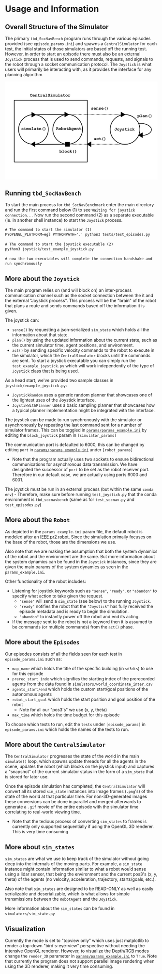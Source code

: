 # Usage and Information
## Overall Structure of the Simulator
The primary `tbd_SocNavBench` program runs through the various episodes provided (see `episode_params.ini`) and spawns a `CentralSimulator` for each test, the initial states of those simulators are based off the running test. However, in order to start an episode there must also be an external `Joystick` process that is used to send commands, requests, and signals to the robot through a socket communication protocol. The `Joystick` is what users will primarily be interacting with, as it provides the interface for any planning algorithm. 

![Structure Graphic](https://raw.githubusercontent.com/GustavoSilvera/GustavoSilvera.github.io/master/Images/proj/sim_structure.png)


## Running `tbd_SocNavBench`
To start the main process for `tbd_SocNavBenchmark` enter the main directory and run the first command below (1) to see `Waiting for joystick connection...` Now run the second command (2) as a separate executable (ie. in another shell instance) to start the `Joystick` process.
```
# The command to start the simulator (1)
PYOPENGL_PLATFORM=egl PYTHONPATH='.' python3 tests/test_episodes.py

# The command to start the joystick executable (2)
python3 joystick/test_example_joystick.py

# now the two executables will complete the connection handshake and run synchronously
```

## More about the `Joystick`
The main program relies on (and will block on) an inter-process communication channel such as the socket connection between the it and the external "Joystick process". This process will be the "brain" of the robot that plans a route and sends commands based off the information it is given.

The joystick can:
- `sense()` by requesting a json-serialized `sim_state` which holds all the information about that state.
- `plan()` by using the updated information about the current state, such as the current simulator time, agent positions, and environment.
- `act()` by sending specific velocity commands to the robot to execute in the simulator, which the `CentralSimulator` blocks until the commands are sent. 
 To start a joystick executable you can simply run the `test_example_joystick.py` which will work independently of the type of `Joystick` class that is being used. 

As a head start, we've provided two sample classes in `joystick/example_joystick.py`:
- `JoystickRandom` uses a generic random planner that showcases one of the lightest uses of the Joystick interface.
- `JoystikWithPlanner` uses a basic sampling planner that showcases how a typical planner implementation might be integrated with the interface. 


The joystick can be made to run synchronously with the simulator or asynchronously by repeating the last command sent for a number of simulator frames. This can be toggled in [`params/params_example.ini`](https://github.com/CMU-TBD/tbd_SocNavBenchmark/blob/master/params/params_example.ini) by editing the `block_joystick` param in `[simulator_params]`

The communication port is defaulted to 6000, this can be changed by editing `port` in [`params/params_example.ini`](https://github.com/CMU-TBD/tbd_SocNavBenchmark/blob/master/params/params_example.ini) under `[robot_params]`
  - Note that the program actually uses two sockets to ensure bidirectional communications for asynchronous data transmission. We have designited the successor of `port` to be set as the robot receiver port. Therefore in our default case, we are actually using ports 6000 and 6001.

The joystick must be run in an external process (but within the same `conda env`)
    - Therefore, make sure before running `test_joystick.py` that the conda environment is `tbd_socnavbench` (same as for `test_socnav.py` and `test_episodes.py`)

## More about the `Robot`
As depicted in the `params_example.ini` param file, the default robot is modeled after an [IEEE pr2 robot](https://robots.ieee.org/robots/pr2/). Since the simulation primaily focuses on the base of the robot, those are the dimensions we use. 

Also note that we are making the assumption that both the system dynamics of the robot and the environment are the same. But more information about the system dynamics can be found in the `Joystick` instances, since they are given the main params of the system dynamics as seen in the `params_example.ini`.

Other functionality of the robot includes:
  - Listening for joystick keywords such as `"sense"`, `"ready"`, or `"abandon"` to specify what action to take given the request. 
    - `"sense"` will send a `sim_state` (see below) to the running `Joystick`.
    - `"ready"` notifies the robot that the `"Joystick"` has fully received the episode metadata and is ready to begin the simulation.
    - `"abandon"` to instantly power off the robot and end its acting.
  - If the message sent to the robot is not a keyword then it is assumed to be commands (or multiple commands) from the `act()` phase.

## More about the `Episodes`
Our episodes consists of all the fields seen for each test in `episode_params.ini` such as:

- `map_name` which holds the title of the specific building (in `sd3dis`) to use for this episode 
- `prerec_start_indx` which signifies the starting index of the prerecorded agents from the data found in `simulators/world_coordinate_inter.csv`
- `agents_start/end` which holds the custom start/goal positions of the autonomous agents
- `robot_start_goal` which holds the start position and goal position of the robot
  - Note for all our "pos3's" we use (x, y, theta)
- `max_time` which holds the time budget for this episode

To choose which tests to run, edit the `tests` under `[episode_params]` in `episode_params.ini` which holds the names of the tests to run.

## More about the `CentralSimulator`
The `CentralSimulator` progresses the state of the world in the main `simulate()` loop, which spawns update threads for all the agents in the scene, updates the robot (which blocks on the joystick input) and captures a "snapshot" of the current simulator status in the form of a `sim_state` that is stored for later use. 

Once the episode simulation has completed, the `CentralSimulator` will convert all its stored `sim_state` instances into image frames (`.png`'s) of the state of the world at that particular time. For non-3D-generated images these conversions can be done in parallel and merged afterwards to generate a `.gif` movie of the entire episode with the simulator time correlating to real-world viewing time.
- Note that the tedious process of converting `sim_states` to frames is currently only supported sequentially if using the OpenGL 3D renderer. This is very time consuming.

## More about `sim_states`
`sim_states` are what we use to keep track of the simulator without going deep into the internals of the moving parts. For example, a `sim_state` instance might contain information similar to what a robot would sense using a lidar sensor, that being the environment and the current pos3's (x, y, theta) of the agents (no velocity, acceleration, trajectory, starts/goals, etc.).

Also note that `sim_states` are designed to be READ-ONLY as well as easily serializable and deserializable, which is what allows for simple transmissions between the `RobotAgent` and the `Joystick`. 

More information about the `sim_states` can be found in `simulators/sim_state.py`


## Visualization
Currently the mode is set to "topview only" which uses just matplotlib to render a top-down "bird's-eye-view" perspective without needing the intensive OpenGL renderer. However, to visualize the Depth/RGB modes change the `render_3D` parameter in [`params/params_example.ini`](https://github.com/CMU-TBD/tbd_SocNavBenchmark/blob/master/params/params_example.ini) to `True`. Note that currently the program does not support parallel image rendering when using the 3D renderer, making it very time consuming.